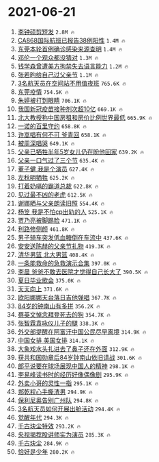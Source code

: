 # 2021-06-21

1. [李钟硕剪短发](https://s.weibo.com/weibo?q=%23%E6%9D%8E%E9%92%9F%E7%A1%95%E5%89%AA%E7%9F%AD%E5%8F%91%23&Refer=top) `2.8M 🔥`
1. [CA868国际航班已报告38例阳性](https://s.weibo.com/weibo?q=%23CA868%E5%9B%BD%E9%99%85%E8%88%AA%E7%8F%AD%E5%B7%B2%E6%8A%A5%E5%91%8A38%E4%BE%8B%E9%98%B3%E6%80%A7%23&Refer=top) `1.4M 🔥`
1. [东莞本轮首例确诊感染来源查明](https://s.weibo.com/weibo?q=%23%E4%B8%9C%E8%8E%9E%E6%9C%AC%E8%BD%AE%E9%A6%96%E4%BE%8B%E7%A1%AE%E8%AF%8A%E6%84%9F%E6%9F%93%E6%9D%A5%E6%BA%90%E6%9F%A5%E6%98%8E%23&Refer=top) `1.4M 🔥`
1. [邓伦一个观众都没猜对](https://s.weibo.com/weibo?q=%23%E9%82%93%E4%BC%A6%E4%B8%80%E4%B8%AA%E8%A7%82%E4%BC%97%E9%83%BD%E6%B2%A1%E7%8C%9C%E5%AF%B9%23&Refer=top) `1.3M 🔥`
1. [钱学森曾遭美方拘禁失去语言能力](https://s.weibo.com/weibo?q=%23%E9%92%B1%E5%AD%A6%E6%A3%AE%E6%9B%BE%E9%81%AD%E7%BE%8E%E6%96%B9%E6%8B%98%E7%A6%81%E5%A4%B1%E5%8E%BB%E8%AF%AD%E8%A8%80%E8%83%BD%E5%8A%9B%23&Refer=top) `1.2M 🔥`
1. [张若昀给自己过父亲节](https://s.weibo.com/weibo?q=%23%E5%BC%A0%E8%8B%A5%E6%98%80%E7%BB%99%E8%87%AA%E5%B7%B1%E8%BF%87%E7%88%B6%E4%BA%B2%E8%8A%82%23&Refer=top) `1.1M 🔥`
1. [3名航天员在空间站不用值夜班](https://s.weibo.com/weibo?q=%233%E5%90%8D%E8%88%AA%E5%A4%A9%E5%91%98%E5%9C%A8%E7%A9%BA%E9%97%B4%E7%AB%99%E4%B8%8D%E7%94%A8%E5%80%BC%E5%A4%9C%E7%8F%AD%23&Refer=top) `765.6K 🔥`
1. [东莞疫情](https://s.weibo.com/weibo?q=%E4%B8%9C%E8%8E%9E%E7%96%AB%E6%83%85&Refer=top) `754.5K 🔥`
1. [朱婷被打到眼睛](https://s.weibo.com/weibo?q=%23%E6%9C%B1%E5%A9%B7%E8%A2%AB%E6%89%93%E5%88%B0%E7%9C%BC%E7%9D%9B%23&Refer=top) `706.1K 🔥`
1. [我国新冠疫苗接种剂次超10亿](https://s.weibo.com/weibo?q=%23%E6%88%91%E5%9B%BD%E6%96%B0%E5%86%A0%E7%96%AB%E8%8B%97%E6%8E%A5%E7%A7%8D%E5%89%82%E6%AC%A1%E8%B6%8510%E4%BA%BF%23&Refer=top) `669.1K 🔥`
1. [北大教授称中国房租和房价比例世界最低](https://s.weibo.com/weibo?q=%23%E5%8C%97%E5%A4%A7%E6%95%99%E6%8E%88%E7%A7%B0%E4%B8%AD%E5%9B%BD%E6%88%BF%E7%A7%9F%E5%92%8C%E6%88%BF%E4%BB%B7%E6%AF%94%E4%BE%8B%E4%B8%96%E7%95%8C%E6%9C%80%E4%BD%8E%23&Refer=top) `665.9K 🔥`
1. [一诺的百里守约](https://s.weibo.com/weibo?q=%23%E4%B8%80%E8%AF%BA%E7%9A%84%E7%99%BE%E9%87%8C%E5%AE%88%E7%BA%A6%23&Refer=top) `658.8K 🔥`
1. [许嵩唱有何不可 爷青回](https://s.weibo.com/weibo?q=%E8%AE%B8%E5%B5%A9%E5%94%B1%E6%9C%89%E4%BD%95%E4%B8%8D%E5%8F%AF%20%E7%88%B7%E9%9D%92%E5%9B%9E&Refer=top) `658.1K 🔥`
1. [被周深唱哭](https://s.weibo.com/weibo?q=%23%E8%A2%AB%E5%91%A8%E6%B7%B1%E5%94%B1%E5%93%AD%23&Refer=top) `649.1K 🔥`
1. [父亲已牺牲半年5岁女儿仍在盼他回家](https://s.weibo.com/weibo?q=%23%E7%88%B6%E4%BA%B2%E5%B7%B2%E7%89%BA%E7%89%B2%E5%8D%8A%E5%B9%B45%E5%B2%81%E5%A5%B3%E5%84%BF%E4%BB%8D%E5%9C%A8%E7%9B%BC%E4%BB%96%E5%9B%9E%E5%AE%B6%23&Refer=top) `639.2K 🔥`
1. [父亲一口气过了三个节](https://s.weibo.com/weibo?q=%23%E7%88%B6%E4%BA%B2%E4%B8%80%E5%8F%A3%E6%B0%94%E8%BF%87%E4%BA%86%E4%B8%89%E4%B8%AA%E8%8A%82%23&Refer=top) `635.4K 🔥`
1. [董子健 我是个演员](https://s.weibo.com/weibo?q=%E8%91%A3%E5%AD%90%E5%81%A5%20%E6%88%91%E6%98%AF%E4%B8%AA%E6%BC%94%E5%91%98&Refer=top) `627.4K 🔥`
1. [左秋明牺牲](https://s.weibo.com/weibo?q=%23%E5%B7%A6%E7%A7%8B%E6%98%8E%E7%89%BA%E7%89%B2%23&Refer=top) `625.2K 🔥`
1. [打着奶嗝的霸道总裁](https://s.weibo.com/weibo?q=%23%E6%89%93%E7%9D%80%E5%A5%B6%E5%97%9D%E7%9A%84%E9%9C%B8%E9%81%93%E6%80%BB%E8%A3%81%23&Refer=top) `622.8K 🔥`
1. [见过最不凶的老虎](https://s.weibo.com/weibo?q=%23%E8%A7%81%E8%BF%87%E6%9C%80%E4%B8%8D%E5%87%B6%E7%9A%84%E8%80%81%E8%99%8E%23&Refer=top) `612.5K 🔥`
1. [谢娜晒与父亲朗读旧照](https://s.weibo.com/weibo?q=%23%E8%B0%A2%E5%A8%9C%E6%99%92%E4%B8%8E%E7%88%B6%E4%BA%B2%E6%9C%97%E8%AF%BB%E6%97%A7%E7%85%A7%23&Refer=top) `554.4K 🔥`
1. [杨笠 我是不怕cp出轨的人](https://s.weibo.com/weibo?q=%E6%9D%A8%E7%AC%A0%20%E6%88%91%E6%98%AF%E4%B8%8D%E6%80%95cp%E5%87%BA%E8%BD%A8%E7%9A%84%E4%BA%BA&Refer=top) `525.1K 🔥`
1. [贾乃亮被脚踢脸](https://s.weibo.com/weibo?q=%23%E8%B4%BE%E4%B9%83%E4%BA%AE%E8%A2%AB%E8%84%9A%E8%B8%A2%E8%84%B8%23&Refer=top) `471.1K 🔥`
1. [利路修侧颜](https://s.weibo.com/weibo?q=%23%E5%88%A9%E8%B7%AF%E4%BF%AE%E4%BE%A7%E9%A2%9C%23&Refer=top) `461.8K 🔥`
1. [男子骑车突发低血糖倒在车流中](https://s.weibo.com/weibo?q=%23%E7%94%B7%E5%AD%90%E9%AA%91%E8%BD%A6%E7%AA%81%E5%8F%91%E4%BD%8E%E8%A1%80%E7%B3%96%E5%80%92%E5%9C%A8%E8%BD%A6%E6%B5%81%E4%B8%AD%23&Refer=top) `437.6K 🔥`
1. [安安送陈赫的父亲节礼物](https://s.weibo.com/weibo?q=%23%E5%AE%89%E5%AE%89%E9%80%81%E9%99%88%E8%B5%AB%E7%9A%84%E7%88%B6%E4%BA%B2%E8%8A%82%E7%A4%BC%E7%89%A9%23&Refer=top) `419.3K 🔥`
1. [清华男篮 北大男篮](https://s.weibo.com/weibo?q=%E6%B8%85%E5%8D%8E%E7%94%B7%E7%AF%AE%20%E5%8C%97%E5%A4%A7%E7%94%B7%E7%AF%AE&Refer=top) `408.4K 🔥`
1. [一条能救命的急救演示合集](https://s.weibo.com/weibo?q=%23%E4%B8%80%E6%9D%A1%E8%83%BD%E6%95%91%E5%91%BD%E7%9A%84%E6%80%A5%E6%95%91%E6%BC%94%E7%A4%BA%E5%90%88%E9%9B%86%23&Refer=top) `397.0K 🔥`
1. [李晨 爸爸不敢去医院才觉得自己长大了](https://s.weibo.com/weibo?q=%E6%9D%8E%E6%99%A8%20%E7%88%B8%E7%88%B8%E4%B8%8D%E6%95%A2%E5%8E%BB%E5%8C%BB%E9%99%A2%E6%89%8D%E8%A7%89%E5%BE%97%E8%87%AA%E5%B7%B1%E9%95%BF%E5%A4%A7%E4%BA%86&Refer=top) `390.5K 🔥`
1. [夏日毕业歌会](https://s.weibo.com/weibo?q=%E5%A4%8F%E6%97%A5%E6%AF%95%E4%B8%9A%E6%AD%8C%E4%BC%9A&Refer=top) `375.0K 🔥`
1. [天天向上](https://s.weibo.com/weibo?q=%E5%A4%A9%E5%A4%A9%E5%90%91%E4%B8%8A&Refer=top) `371.6K 🔥`
1. [欧阳娜娜天台落日吉他弹唱](https://s.weibo.com/weibo?q=%23%E6%AC%A7%E9%98%B3%E5%A8%9C%E5%A8%9C%E5%A4%A9%E5%8F%B0%E8%90%BD%E6%97%A5%E5%90%89%E4%BB%96%E5%BC%B9%E5%94%B1%23&Refer=top) `367.7K 🔥`
1. [84岁的钟南山有多拼](https://s.weibo.com/weibo?q=%2384%E5%B2%81%E7%9A%84%E9%92%9F%E5%8D%97%E5%B1%B1%E6%9C%89%E5%A4%9A%E6%8B%BC%23&Refer=top) `356.2K 🔥`
1. [蔡英文悼念拜登死去的狗](https://s.weibo.com/weibo?q=%23%E8%94%A1%E8%8B%B1%E6%96%87%E6%82%BC%E5%BF%B5%E6%8B%9C%E7%99%BB%E6%AD%BB%E5%8E%BB%E7%9A%84%E7%8B%97%23&Refer=top) `354.7K 🔥`
1. [张智霖袁咏仪儿子的腿](https://s.weibo.com/weibo?q=%23%E5%BC%A0%E6%99%BA%E9%9C%96%E8%A2%81%E5%92%8F%E4%BB%AA%E5%84%BF%E5%AD%90%E7%9A%84%E8%85%BF%23&Refer=top) `338.3K 🔥`
1. [外交部提醒在阿富汗中国公民尽早离境](https://s.weibo.com/weibo?q=%23%E5%A4%96%E4%BA%A4%E9%83%A8%E6%8F%90%E9%86%92%E5%9C%A8%E9%98%BF%E5%AF%8C%E6%B1%97%E4%B8%AD%E5%9B%BD%E5%85%AC%E6%B0%91%E5%B0%BD%E6%97%A9%E7%A6%BB%E5%A2%83%23&Refer=top) `314.9K 🔥`
1. [中国女排 美国女排](https://s.weibo.com/weibo?q=%E4%B8%AD%E5%9B%BD%E5%A5%B3%E6%8E%92%20%E7%BE%8E%E5%9B%BD%E5%A5%B3%E6%8E%92&Refer=top) `314.1K 🔥`
1. [大象戏水头扎进去了鼻子还在外面](https://s.weibo.com/weibo?q=%23%E5%A4%A7%E8%B1%A1%E6%88%8F%E6%B0%B4%E5%A4%B4%E6%89%8E%E8%BF%9B%E5%8E%BB%E4%BA%86%E9%BC%BB%E5%AD%90%E8%BF%98%E5%9C%A8%E5%A4%96%E9%9D%A2%23&Refer=top) `312.9K 🔥`
1. [获共和国勋章后84岁钟南山依旧请战](https://s.weibo.com/weibo?q=%23%E8%8E%B7%E5%85%B1%E5%92%8C%E5%9B%BD%E5%8B%8B%E7%AB%A0%E5%90%8E84%E5%B2%81%E9%92%9F%E5%8D%97%E5%B1%B1%E4%BE%9D%E6%97%A7%E8%AF%B7%E6%88%98%23&Refer=top) `301.6K 🔥`
1. [郎平说要在球场展现中国人的精神](https://s.weibo.com/weibo?q=%23%E9%83%8E%E5%B9%B3%E8%AF%B4%E8%A6%81%E5%9C%A8%E7%90%83%E5%9C%BA%E5%B1%95%E7%8E%B0%E4%B8%AD%E5%9B%BD%E4%BA%BA%E7%9A%84%E7%B2%BE%E7%A5%9E%23&Refer=top) `298.1K 🔥`
1. [李易峰读书时的经历好像偶像剧](https://s.weibo.com/weibo?q=%23%E6%9D%8E%E6%98%93%E5%B3%B0%E8%AF%BB%E4%B9%A6%E6%97%B6%E7%9A%84%E7%BB%8F%E5%8E%86%E5%A5%BD%E5%83%8F%E5%81%B6%E5%83%8F%E5%89%A7%23&Refer=top) `295.9K 🔥`
1. [外卖小哥的灵性一指](https://s.weibo.com/weibo?q=%23%E5%A4%96%E5%8D%96%E5%B0%8F%E5%93%A5%E7%9A%84%E7%81%B5%E6%80%A7%E4%B8%80%E6%8C%87%23&Refer=top) `295.1K 🔥`
1. [郑乾程心手撕渣男](https://s.weibo.com/weibo?q=%23%E9%83%91%E4%B9%BE%E7%A8%8B%E5%BF%83%E6%89%8B%E6%92%95%E6%B8%A3%E7%94%B7%23&Refer=top) `294.9K 🔥`
1. [保利尼奥告别广州队](https://s.weibo.com/weibo?q=%23%E4%BF%9D%E5%88%A9%E5%B0%BC%E5%A5%A5%E5%91%8A%E5%88%AB%E5%B9%BF%E5%B7%9E%E9%98%9F%23&Refer=top) `294.8K 🔥`
1. [3名航天员如何开展出舱活动](https://s.weibo.com/weibo?q=%233%E5%90%8D%E8%88%AA%E5%A4%A9%E5%91%98%E5%A6%82%E4%BD%95%E5%BC%80%E5%B1%95%E5%87%BA%E8%88%B1%E6%B4%BB%E5%8A%A8%23&Refer=top) `294.4K 🔥`
1. [觉醒年代](https://s.weibo.com/weibo?q=%E8%A7%89%E9%86%92%E5%B9%B4%E4%BB%A3&Refer=top) `294.3K 🔥`
1. [千古玦尘特效](https://s.weibo.com/weibo?q=%23%E5%8D%83%E5%8F%A4%E7%8E%A6%E5%B0%98%E7%89%B9%E6%95%88%23&Refer=top) `293.2K 🔥`
1. [央视揭荐股讲师实为演员](https://s.weibo.com/weibo?q=%23%E5%A4%AE%E8%A7%86%E6%8F%AD%E8%8D%90%E8%82%A1%E8%AE%B2%E5%B8%88%E5%AE%9E%E4%B8%BA%E6%BC%94%E5%91%98%23&Refer=top) `285.3K 🔥`
1. [千古玦尘](https://s.weibo.com/weibo?q=%23%E5%8D%83%E5%8F%A4%E7%8E%A6%E5%B0%98%23&Refer=top) `284.9K 🔥`
1. [恰好是少年](https://s.weibo.com/weibo?q=%E6%81%B0%E5%A5%BD%E6%98%AF%E5%B0%91%E5%B9%B4&Refer=top) `280.2K 🔥`
